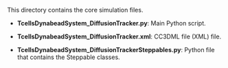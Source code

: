 This directory contains the core simulation files.

*   **TcellsDynabeadSystem_DiffusionTracker.py**: Main Python script.

*   **TcellsDynabeadSystem_DiffusionTracker.xml**: CC3DML file (XML) file. 

*   **TcellsDynabeadSystem_DiffusionTrackerSteppables.py**: Python file that contains the Steppable classes.

